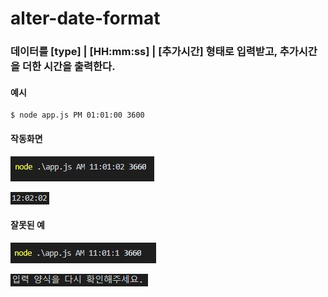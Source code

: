 # alter-date-format

### 데이터를 [type] | [HH:mm:ss] | [추가시간] 형태로 입력받고, 추가시간을 더한 시간을 출력한다.

#### 예시

```
$ node app.js PM 01:01:00 3600
```

#### 작동화면

![alt text](./img/complete_code.JPG)

![alt text](./img/complete_result.JPG)

#### 잘못된 예

![alt text](./img/error_code.JPG)

![alt text](./img/error_result.JPG)
